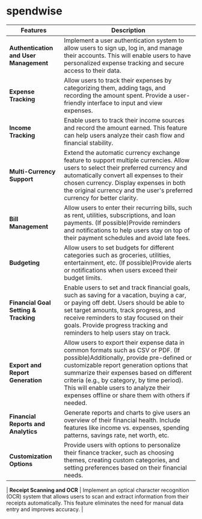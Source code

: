 # spendwise

| Features                               | Description                                                                                                                                                                                                                                                                                                                                                          |
| -------------------------------------- | -------------------------------------------------------------------------------------------------------------------------------------------------------------------------------------------------------------------------------------------------------------------------------------------------------------------------------------------------------------------- |
| **Authentication and User Management** | Implement a user authentication system to allow users to sign up, log in, and manage their accounts. This will enable users to have personalized expense tracking and secure access to their data.                                                                                                                                                                   |
| **Expense Tracking**                   | Allow users to track their expenses by categorizing them, adding tags, and recording the amount spent. Provide a user-friendly interface to input and view expenses.                                                                                                                                                                                                 |
| **Income Tracking**                    | Enable users to track their income sources and record the amount earned. This feature can help users analyze their cash flow and financial stability.                                                                                                                                                                                                                |
| **Multi-Currency Support**             | Extend the automatic currency exchange feature to support multiple currencies. Allow users to select their preferred currency and automatically convert all expenses to their chosen currency. Display expenses in both the original currency and the user's preferred currency for better clarity.                                                                  |
| **Bill Management**                    | Allow users to enter their recurring bills, such as rent, utilities, subscriptions, and loan payments. (If possible)Provide reminders and notifications to help users stay on top of their payment schedules and avoid late fees.                                                                                                                                    |
| **Budgeting**                          | Allow users to set budgets for different categories such as groceries, utilities, entertainment, etc. (If possible)Provide alerts or notifications when users exceed their budget limits.                                                                                                                                                                            |
| **Financial Goal Setting & Tracking**  | Enable users to set and track financial goals, such as saving for a vacation, buying a car, or paying off debt. Users should be able to set target amounts, track progress, and receive reminders to stay focused on their goals. Provide progress tracking and reminders to help users stay on track.                                                               |
| **Export and Report Generation**       | Allow users to export their expense data in common formats such as CSV or PDF. (If possible)Additionally, provide pre-defined or customizable report generation options that summarize their expenses based on different criteria (e.g., by category, by time period). This will enable users to analyze their expenses offline or share them with others if needed. |
| **Financial Reports and Analytics**    | Generate reports and charts to give users an overview of their financial health. Include features like income vs. expenses, spending patterns, savings rate, net worth, etc.                                                                                                                                                                                         |
| **Customization Options**              | Provide users with options to personalize their finance tracker, such as choosing themes, creating custom categories, and setting preferences based on their financial needs.                                                                                                                                                                                        |

| **Receipt Scanning and OCR** | Implement an optical character recognition (OCR) system that allows users to scan and extract information from their receipts automatically. This feature eliminates the need for manual data entry and improves accuracy. |

